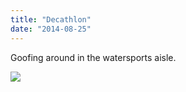 ```yaml
---
title: "Decathlon"
date: "2014-08-25"
---
```


Goofing around in the watersports aisle.

![](https://64.media.tumblr.com/2c056c0ac3981d04d324094d61f37333/tumblr_inline_pkjb41R5Wg1qlj3bd_540.jpg)
